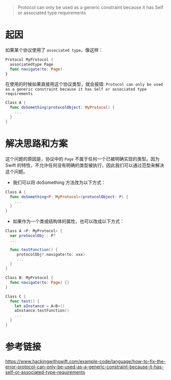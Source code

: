 > Protocol can only be used as a generic constraint because it has Self or associated type requirements

# 起因

如果某个协议使用了 `associated type`，像这样：

```Swift
Protocol MyProtocol {
  associatedtype Page
  func navigate(to: Page)
}
```

在使用的时候如果直接用这个协议类型，就会报错: `Protocol can only be used as a generic constraint because it has Self or associated type requirements`

```Swift
Class A {
  func doSomething(protocolObject: MyProtocol) {
    ...
  }
}
```

# 解决思路和方案

这个问题的原因是，协议中的 `Page` 不属于任何一个已被明确实现的类型。因为 Swift 的特性，不允许任何没有明确的类型被执行，因此我们可以通过范型来解决这个问题。

* 我们可以将 doSomething 方法改为以下方式：

```Swift
Class A {
  func doSomething<P: MyProtocol>(protocolObject: P) {
    ...
  }
}
```

* 如果作为一个类或结构体的属性，也可以改成以下方式：

```Swift
Class A <P: MyProtocol> {
  var protocolObj : P?
  ...

  func testFunction() {
     protocolObj?.navigate(to: xxx)
     ...
  }
}

Class B: MyProtocol {
  func navigate(to: Page) {}
}

Class C {
  func test() {
    let aInstance = A<B>()
    aInstance.testFunction()
    ...
  }
}
```

# 参考链接

https://www.hackingwithswift.com/example-code/language/how-to-fix-the-error-protocol-can-only-be-used-as-a-generic-constraint-because-it-has-self-or-associated-type-requirements

